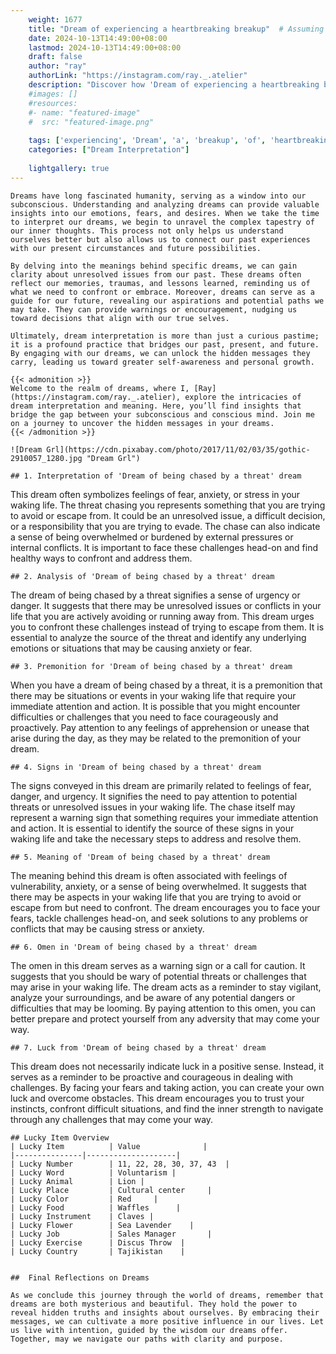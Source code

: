 ```yaml
---
    weight: 1677
    title: "Dream of experiencing a heartbreaking breakup"  # Assuming 'title' column exists
    date: 2024-10-13T14:49:00+08:00
    lastmod: 2024-10-13T14:49:00+08:00
    draft: false
    author: "ray"
    authorLink: "https://instagram.com/ray._.atelier"
    description: "Discover how 'Dream of experiencing a heartbreaking breakup' can interpret your future and uncover its significant meanings in your life."
    #images: []
    #resources:
    #- name: "featured-image"
    #  src: "featured-image.png"
    
    tags: ['experiencing', 'Dream', 'a', 'breakup', 'of', 'heartbreaking']
    categories: ["Dream Interpretation"]
    
    lightgallery: true
---
```

    
    Dreams have long fascinated humanity, serving as a window into our subconscious. Understanding and analyzing dreams can provide valuable insights into our emotions, fears, and desires. When we take the time to interpret our dreams, we begin to unravel the complex tapestry of our inner thoughts. This process not only helps us understand ourselves better but also allows us to connect our past experiences with our present circumstances and future possibilities.
    
    By delving into the meanings behind specific dreams, we can gain clarity about unresolved issues from our past. These dreams often reflect our memories, traumas, and lessons learned, reminding us of what we need to confront or embrace. Moreover, dreams can serve as a guide for our future, revealing our aspirations and potential paths we may take. They can provide warnings or encouragement, nudging us toward decisions that align with our true selves.
    
    Ultimately, dream interpretation is more than just a curious pastime; it is a profound practice that bridges our past, present, and future. By engaging with our dreams, we can unlock the hidden messages they carry, leading us toward greater self-awareness and personal growth.
    
    {{< admonition >}}
    Welcome to the realm of dreams, where I, [Ray](https://instagram.com/ray._.atelier), explore the intricacies of dream interpretation and meaning. Here, you’ll find insights that bridge the gap between your subconscious and conscious mind. Join me on a journey to uncover the hidden messages in your dreams.
    {{< /admonition >}}
    
    ![Dream Grl](https://cdn.pixabay.com/photo/2017/11/02/03/35/gothic-2910057_1280.jpg "Dream Grl")
    
    ## 1. Interpretation of 'Dream of being chased by a threat' dream
    
This dream often symbolizes feelings of fear, anxiety, or stress in your waking life. The threat chasing you represents something that you are trying to avoid or escape from. It could be an unresolved issue, a difficult decision, or a responsibility that you are trying to evade. The chase can also indicate a sense of being overwhelmed or burdened by external pressures or internal conflicts. It is important to face these challenges head-on and find healthy ways to confront and address them.
    
    ## 2. Analysis of 'Dream of being chased by a threat' dream
    
The dream of being chased by a threat signifies a sense of urgency or danger. It suggests that there may be unresolved issues or conflicts in your life that you are actively avoiding or running away from. This dream urges you to confront these challenges instead of trying to escape from them. It is essential to analyze the source of the threat and identify any underlying emotions or situations that may be causing anxiety or fear.
    
    ## 3. Premonition for 'Dream of being chased by a threat' dream
    
When you have a dream of being chased by a threat, it is a premonition that there may be situations or events in your waking life that require your immediate attention and action. It is possible that you might encounter difficulties or challenges that you need to face courageously and proactively. Pay attention to any feelings of apprehension or unease that arise during the day, as they may be related to the premonition of your dream.
    
    ## 4. Signs in 'Dream of being chased by a threat' dream
    
The signs conveyed in this dream are primarily related to feelings of fear, danger, and urgency. It signifies the need to pay attention to potential threats or unresolved issues in your waking life. The chase itself may represent a warning sign that something requires your immediate attention and action. It is essential to identify the source of these signs in your waking life and take the necessary steps to address and resolve them.
    
    ## 5. Meaning of 'Dream of being chased by a threat' dream
    
The meaning behind this dream is often associated with feelings of vulnerability, anxiety, or a sense of being overwhelmed. It suggests that there may be aspects in your waking life that you are trying to avoid or escape from but need to confront. The dream encourages you to face your fears, tackle challenges head-on, and seek solutions to any problems or conflicts that may be causing stress or anxiety.
    
    ## 6. Omen in 'Dream of being chased by a threat' dream
    
The omen in this dream serves as a warning sign or a call for caution. It suggests that you should be wary of potential threats or challenges that may arise in your waking life. The dream acts as a reminder to stay vigilant, analyze your surroundings, and be aware of any potential dangers or difficulties that may be looming. By paying attention to this omen, you can better prepare and protect yourself from any adversity that may come your way.
    
    ## 7. Luck from 'Dream of being chased by a threat' dream
    
This dream does not necessarily indicate luck in a positive sense. Instead, it serves as a reminder to be proactive and courageous in dealing with challenges. By facing your fears and taking action, you can create your own luck and overcome obstacles. This dream encourages you to trust your instincts, confront difficult situations, and find the inner strength to navigate through any challenges that may come your way.
    
    ## Lucky Item Overview
    | Lucky Item          | Value              |
    |---------------|--------------------|
    | Lucky Number        | 11, 22, 28, 30, 37, 43  |
    | Lucky Word          | Voluntarism |
    | Lucky Animal        | Lion |
    | Lucky Place         | Cultural center     |
    | Lucky Color         | Red     |
    | Lucky Food          | Waffles      |
    | Lucky Instrument    | Claves |
    | Lucky Flower        | Sea Lavender    |
    | Lucky Job           | Sales Manager       |
    | Lucky Exercise      | Discus Throw  |
    | Lucky Country       | Tajikistan    |
    
    
    ##  Final Reflections on Dreams
    
    As we conclude this journey through the world of dreams, remember that dreams are both mysterious and beautiful. They hold the power to reveal hidden truths and insights about ourselves. By embracing their messages, we can cultivate a more positive influence in our lives. Let us live with intention, guided by the wisdom our dreams offer. Together, may we navigate our paths with clarity and purpose.
    